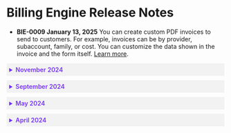 # Billing Engine Release Notes

* **BIE-0009 January 13, 2025** You can create custom PDF invoices to send to customers. For example, invoices can be by provider, subaccount, family, or cost. You can customize the data shown in the invoice and the form itself. [Learn more](billing-engine/tutorials/invoicegenerator).


 <details style="background:#f2f2f2; padding:6px; margin:10px 0px 0px 0px">
   <summary markdown="span" style="color:#7632FE; font-weight:600">November 2024</summary>

<div style="padding-left:16px">

* **BIE-0008 November 5, 2024** You can define asset groups, which allow you to view and manage data with a set of filters that apply to different pages. [Learn more](billing-engine/tutorials/dashboard/).

 </div>
 </details>

 <details style="background:#f2f2f2; padding:6px; margin:10px 0px 0px 0px">
   <summary markdown="span" style="color:#7632FE; font-weight:600">September 2024</summary>

<div style="padding-left:16px">

* **BIE-0007 September 26, 2024** With allocation assignments, you can generate reports that show costs based on identifiers of your choice. [Learn more](billing-engine/tutorials/allocation-assignments).
* **BIE-0006 September 25, 2024** The onboarding process of connecting your Google Cloud billing account to your Billing Engine account has been updated. [Learn more](billing-engine/get-started/connect-google).
* **BIE-0005 September 16, 2024** Azure MCA users can connect to Billing Engine. [Learn more](billing-engine/get-started/connect-azure).

 </div>
 </details>

 <details style="background:#f2f2f2; padding:6px; margin:10px 0px 0px 0px">
   <summary markdown="span" style="color:#7632FE; font-weight:600">May 2024</summary>

<div style="padding-left:16px">

* **BIE-0004 May 18, 2024** Billing Engine supports the FinOps Foundation's [FOCUS](https://focus.finops.org/) Specifications. [Learn more](billing-engine/tutorials/analysis).

 </div>
 </details>

 <details style="background:#f2f2f2; padding:6px; margin:10px 0px 0px 0px">
   <summary markdown="span" style="color:#7632FE; font-weight:600">April 2024</summary>

<div style="padding-left:16px">

* **BIE-0003 April 24, 2024** You can connect an existing Spot Account that is not linked to Azure for other Spot products to Billing Engine for an Azure billing account. [Learn more](billing-engine/get-started/connect-azure).

* **BIE-0002 April 22, 2024** You can view how savings are calculated for each cloud provider. [Learn more](connect-your-cloud-provider/dashboard?id=eco-service-savings-definition).

* **BIE-0001 April 22, 2024** You can connect Billing Engine to your Google Cloud billing account using read-only access to cost, usage, and bill data. 

 </div>
 </details>

